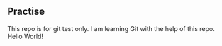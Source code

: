 ## Practise
This repo is for git test only. I am learning Git with the help of this repo.
Hello World!
